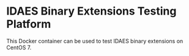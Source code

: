 IDAES Binary Extensions Testing Platform
=========================================

This Docker container can be used to test IDAES binary extensions on CentOS 7. 
